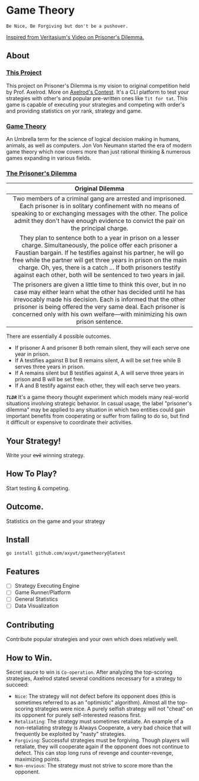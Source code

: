 # Game Theory
    Be Nice, Be Forgiving but don't be a pushover.
[Inspired from Veritasium's Video on Prisoner's Dilemma.](https://www.youtube.com/watch?v=mScpHTIi-kM)
## About

### [This Project](https://github.com/axyut/gameTheory)
This project on Prisoner's Dilemma is my vision to original competition held by Prof. Axelrod. More on [Axelrod's Contest](https://en.wikipedia.org/wiki/Prisoner's_dilemma#Axelrod's_contest_and_successful_strategy_conditions). It's a CLI platform to test your strategies with other's and popular pre-written ones like `Tit for tat`. This game is capable of executing your strategies and competing with order's and providing statistics on yor rank, strategy and game.

### [Game Theory](https://en.wikipedia.org/wiki/Game_theory)
An Umbrella term for the science of logical decision making in humans, animals, as well as computers. Jon Von Neumann started the era of modern game theory which now covers more than just rational thinking & numerous games expanding in various fields.

### [The Prisoner's Dilemma](https://en.wikipedia.org/wiki/Prisoner's_dilemma)
| Original Dilemma |
|:---:|
|    Two members of a criminal gang are arrested and imprisoned. Each prisoner is in solitary confinement with no means of speaking to or exchanging messages with the other. The police admit they don't have enough evidence to convict the pair on the principal charge. |
|    They plan to sentence both to a year in prison on a lesser charge. Simultaneously, the police offer each prisoner a Faustian bargain. If he testifies against his partner, he will go free while the partner will get three years in prison on the main charge. Oh, yes, there is a catch ... If both prisoners testify against each other, both will be sentenced to two years in jail. |
|    The prisoners are given a little time to think this over, but in no case may either learn what the other has decided until he has irrevocably made his decision. Each is informed that the other prisoner is being offered the very same deal. Each prisoner is concerned only with his own welfare—with minimizing his own prison sentence. |

There are essentially 4 possible outcomes.
- If prisoner A and prisoner B both remain silent, they will each serve one year in prison.
- If A testifies against B but B remains silent, A will be set free while B serves three years in prison.
- If A remains silent but B testifies against A, A will serve three years in prison and B will be set free.
- If A and B testify against each other, they will each serve two years.

***`TLDR`***
It's a game theory thought experiment which models many real-world situations involving strategic behavior. In casual usage, the label "prisoner's dilemma" may be applied to any situation in which two entities could gain important benefits from cooperating or suffer from failing to do so, but find it difficult or expensive to coordinate their activities.
<!--Prisoner's Dilemma Reveals About Life, The Universe and Everything. -->
<!-- TODO
strategy rendering
game runner/platform
statistics general
data visualization
-->

## Your Strategy!
Write your ~~evil~~ winning strategy.

## How To Play?
Start testing & competing.

## Outcome.
Statistics on the game and your strategy

## Install
`go install github.com/axyut/gametheory@latest`

## Features
- [ ] Strategy Executing Engine
- [ ] Game Runner/Platform
- [ ] General Statistics
- [ ] Data Visualization

## Contributing
Contribute popular strategies and your own which does relatively well.

## How to Win.
Secret sauce to win is `Co-operation`. After analyzing the top-scoring strategies, Axelrod stated several conditions necessary for a strategy to succeed:

- `Nice`: The strategy will not defect before its opponent does (this is sometimes referred to as an "optimistic" algorithm). Almost all the top-scoring strategies were nice. A purely selfish strategy will not "cheat" on its opponent for purely self-interested reasons first.
- `Retaliating`: The strategy must sometimes retaliate. An example of a non-retaliating strategy is Always Cooperate, a very bad choice that will frequently be exploited by "nasty" strategies.
- `Forgiving`: Successful strategies must be forgiving. Though players will retaliate, they will cooperate again if the opponent does not continue to defect. This can stop long runs of revenge and counter-revenge, maximizing points.
- `Non-envious`: The strategy must not strive to score more than the opponent.








